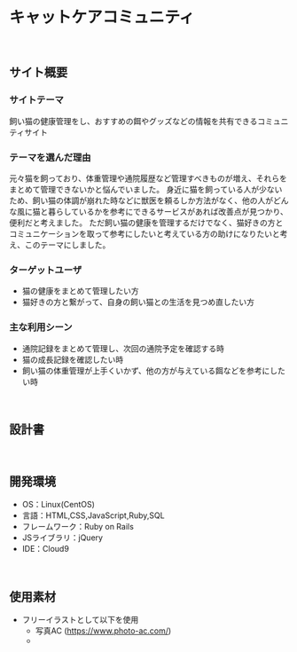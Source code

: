 # キャットケアコミュニティ
​
## サイト概要
### サイトテーマ
飼い猫の健康管理をし、おすすめの餌やグッズなどの情報を共有できるコミュニティサイト
​
### テーマを選んだ理由
元々猫を飼っており、体重管理や通院履歴など管理すべきものが増え、それらをまとめて管理できないかと悩んでいました。
身近に猫を飼っている人が少ないため、飼い猫の体調が崩れた時などに獣医を頼るしか方法がなく、他の人がどんな風に猫と暮らしているかを参考にできるサービスがあれば改善点が見つかり、便利だと考えました。
ただ飼い猫の健康を管理するだけでなく、猫好きの方とコミュニケーションを取って参考にしたいと考えている方の助けになりたいと考え、このテーマにしました。
​
### ターゲットユーザ
* 猫の健康をまとめて管理したい方
* 猫好きの方と繋がって、自身の飼い猫との生活を見つめ直したい方
​

### 主な利用シーン
* 通院記録をまとめて管理し、次回の通院予定を確認する時
* 猫の成長記録を確認したい時
* 飼い猫の体重管理が上手くいかず、他の方が与えている餌などを参考にしたい時

​
## 設計書

​
## 開発環境
- OS：Linux(CentOS)
- 言語：HTML,CSS,JavaScript,Ruby,SQL
- フレームワーク：Ruby on Rails
- JSライブラリ：jQuery
- IDE：Cloud9

​
## 使用素材
* フリーイラストとして以下を使用
  - 写真AC (https://www.photo-ac.com/)
  -

